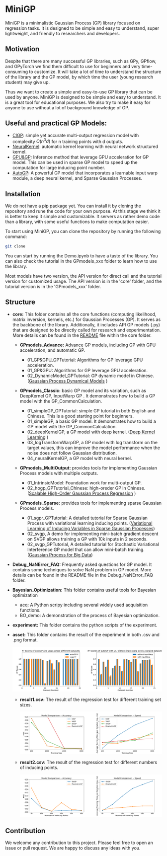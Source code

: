 # MiniGP
MiniGP is a minimalistic Gaussian Process (GP) library focused on regression tasks. It is designed to be simple and easy to understand, super lightweight, and friendly to researchers and developers.

## Motivation
Despite that there are many successful GP libraries, such as GPy, GPflow, and GPyTorch we find them difficult to use for beginners and very time-consuming to customize. It will take a lot of time to understand the structure of the library and the GP model, by which time the user (young research student) may give up. 

Thus we want to create a simple and easy-to-use GP library that can be used by anyone. MiniGP is designed to be simple and easy to understand. It is a great tool for educational purposes. We also try to make it easy for anyone to use without a lot of background knowledge of GP.

## Useful and practical GP Models:
- [CIGP](https://github.com/IceLab-X/Mini-GP/blob/6899d3fb947293122d758fb6ef4dd4799a799eac/core/cigp.py): simple yet accurate multi-output regression model with complexity $O(n^3 d)$ for n training points with d outputs.
- [NeuralKernel](https://github.com/IceLab-X/Mini-GP/blob/64873663f7efb63de9a6f33d1de207e7a2db1f5d/GPmodels_Classic/04_neuralKernelGP.ipynb): automatic kernel learning with neural network structured kernel.
- [GPU&GP](https://github.com/IceLab-X/Mini-GP/blob/64873663f7efb63de9a6f33d1de207e7a2db1f5d/GPmodels_Advance/01_GP&GPU_GPTutorial.ipynb): Inference method that leverage GPU acceleration for GP model. This can be used in sparse GP model to speed up the computation for large inducing point number.
- [AutoGP](https://github.com/IceLab-X/Mini-GP/blob/64873663f7efb63de9a6f33d1de207e7a2db1f5d/core/autoGP.py): A powerful GP model that incorporates a learnable input warp module, a deep neural kernel, and Sparse Gaussian Processes.


## Installation
We do not have a pip package yet. You can install it by cloning the repository and rune the code for your own purpose. At this stage we think it is better to keep it simple and customizable. It servers as rather demo code than a library, with some useful functions to make computation easier.

To start using MiniGP, you can clone the repository by running the following command:
```bash
git clone
```
You can start by running the Demo.ipynb to have a taste of the library. You can also check the tutorial in the GPmodels_xxx folder to learn how to use the library.
 
Most models have two version, the API version for direct call and the tutorial version for customized usage. The API version is in the 'core' folder, and the tutorial version is in the 'GPmodels_xxx' folder.




## Structure
- **core:** This folder contains all the core functions (computing likelihood, matrix inversion, kernels, etc.) for Gaussian Processes (GP). It serves as the backbone of the library. 
Additionally, it includes API GP models (.py) that are designed to be directly called for research and experimentation. 
More details can be found in the [README](https://github.com/IceLab-X/Mini-GP/blob/64873663f7efb63de9a6f33d1de207e7a2db1f5d/core/README.md) file within the core folder.

  
  - **GPmodels_Advance:** Advance GP models, including GP with GPU acceleration, and automatic GP.
    - 01_GP&GPU_GPTutorial: Algorithms for GP leverage GPU acceleration.
    - 01_GP&GPU: Algorithms for GP leverage GPU acceleration.
    - 02_DynamicModel_GPTutorial: GP dynamic model in Chinese. ([Gaussian Process Dynamical Models](https://www.dgp.toronto.edu/~jmwang/gpdm/nips05final.pdf) )
    
  - **GPmodels_Classic:** basic GP model and its variation, such as DeepKernel GP, InputWarp GP . It demonstrates how to build a GP model with the GP_CommonCalculation.
    - 01_simpleGP_GPTutorial: simple GP tutorial in both English and Chinese. This is a good starting point for beginners.
    - 01_simpleGP, a basic GP model. It demonstrates how to build a GP model with the GP_CommonCalculation.
    - 02_deepKernelGP, a GP model with deep kernel. ([Deep Kernel Learning](https://arxiv.org/abs/1511.02222) )
    - 03_logTransformWarpGP, a GP model with log transform on the target values, this can improve the model performance when the noise does not follow Gaussian distribution.
    - 04_neuralKernelGP, a GP model with neural kernel.
    
  - **GPmodels_MultiOutput:** provides tools for implementing Gaussian Process models with multiple outputs.
    - 01_IntrinsicModel: Foundation work for multi-output GP.
    - 02_hogp_GPTutorial_Chinese: high-oreder GP in Chinese. ([Scalable High-Order Gaussian Process Regression](https://proceedings.mlr.press/v89/zhe19a.html) )
  - **GPmodels_Sparse:** provides tools for implementing sparse Gaussian Process models.
    - 01_sgpr_GPTutorial: A detailed tutorial for Sparse Gaussian Process with variational learning inducing points. ([Variational Learning of Inducing Variables in Sparse Gaussian
Processes](https://proceedings.mlr.press/v5/titsias09a/titsias09a.pdf))
    - 02_svgp, A demo for implementing mini-batch gradient descent on SVGP allows training a GP with 10k inputs in 2 seconds. 
    - 02_svgp_GPTutorial, A detailed tutorial for Stochastic Variational Interference GP model that can allow mini-batch training. ([Gaussian Process for Big Data](https://arxiv.org/abs/1411.2005))
- **Debug_NaNError_FAQ:** Frequently asked questions for GP model. It contains some techniques to solve NaN problem in GP model. More details can be found in the README file in the Debug_NaNError_FAQ folder.
- **Bayesian_Optimization:** This folder contains useful tools for Bayesian optimization
    - acq: A Python scripy including several widely used acquisition functions. 
    - BO_demo: A demonstration of the process of Bayesian optimization.

- **experiment:** This folder contains the python scripts of the experiment.
  
- **asset:** This folder contains the result of the experiment in both .csv and .png format. 

    <img src="https://github.com/IceLab-X/Mini-GP/blob/29a021305924757376b25905c75b36bdbdfc5017/asset/Model_comparison_autoGP.png"/>

  - **result1.csv:** The result of the regression test for different training set sizes.

    <img src="https://github.com/IceLab-X/Mini-GP/blob/29a021305924757376b25905c75b36bdbdfc5017/asset/Model_comparison_result1.png"/>

  - **result2.csv:** The result of the regression test for different numbers of inducing points.

    <img src="https://github.com/IceLab-X/Mini-GP/blob/29a021305924757376b25905c75b36bdbdfc5017/asset/Model_comparison_result2.png"/>
    
## Contribution
We welcome any contribution to this project. Please feel free to open an issue or pull request. We are happy to discuss any ideas with you. 
